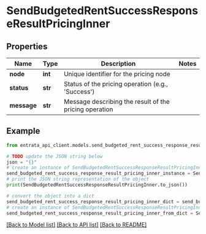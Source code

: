 # SendBudgetedRentSuccessResponseResultPricingInner


## Properties

Name | Type | Description | Notes
------------ | ------------- | ------------- | -------------
**node** | **int** | Unique identifier for the pricing node | 
**status** | **str** | Status of the pricing operation (e.g., &#39;Success&#39;) | 
**message** | **str** | Message describing the result of the pricing operation | 

## Example

```python
from entrata_api_client.models.send_budgeted_rent_success_response_result_pricing_inner import SendBudgetedRentSuccessResponseResultPricingInner

# TODO update the JSON string below
json = "{}"
# create an instance of SendBudgetedRentSuccessResponseResultPricingInner from a JSON string
send_budgeted_rent_success_response_result_pricing_inner_instance = SendBudgetedRentSuccessResponseResultPricingInner.from_json(json)
# print the JSON string representation of the object
print(SendBudgetedRentSuccessResponseResultPricingInner.to_json())

# convert the object into a dict
send_budgeted_rent_success_response_result_pricing_inner_dict = send_budgeted_rent_success_response_result_pricing_inner_instance.to_dict()
# create an instance of SendBudgetedRentSuccessResponseResultPricingInner from a dict
send_budgeted_rent_success_response_result_pricing_inner_from_dict = SendBudgetedRentSuccessResponseResultPricingInner.from_dict(send_budgeted_rent_success_response_result_pricing_inner_dict)
```
[[Back to Model list]](../README.md#documentation-for-models) [[Back to API list]](../README.md#documentation-for-api-endpoints) [[Back to README]](../README.md)


